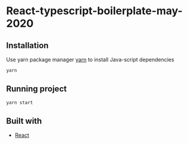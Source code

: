 #  React-typescript-boilerplate-may-2020

## Installation

Use yarn package manager [yarn](https://classic.yarnpkg.com/en/docs/install/#debian-stable) to install Java-script dependencies

```sh
yarn
```

## Running project

```sh
yarn start
```

## Built with
* [React](https://reactjs.org/)

